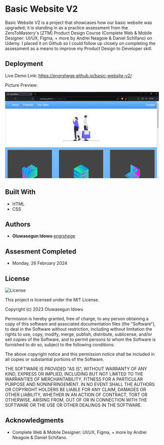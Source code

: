 # Basic Website V2
Basic Website V2 is a project that showcases how our basic website was upgraded; it is standing in as a practice assessment from the ZeroToMastery's [ZTM] Product Design Course (Complete Web &amp; Mobile Designer: UI/UX, Figma, + more by Andrei Neagoie &amp; Daniel Schifano) on Udemy. I placed it on Github so I could follow up closely on completing the assessment as a means to improve my Product Design to Developer skill.


## Deployment

Live Demo Link: 
https://engrshege.github.io/basic-website-v2/

Picture Preview:

![basic2](./img/basic_preview.png)



## Built With

  * HTML
  * CSS


## Authors

  - **Oluwasegun Idowu**
    [engrshege](https://github.com/engrshege/)
    
    
## Assesment Completed

  * Monday, 26 February 2024


## License

![License](https://img.shields.io/badge/license-MIT%20License-blue.svg)

This project is licensed under the MIT License.

Copyright (c) 2023 Oluwasegun Idowu

Permission is hereby granted, free of charge, to any person obtaining a copy
of this software and associated documentation files (the "Software"), to deal
in the Software without restriction, including without limitation the rights
to use, copy, modify, merge, publish, distribute, sublicense, and/or sell
copies of the Software, and to permit persons to whom the Software is
furnished to do so, subject to the following conditions:

The above copyright notice and this permission notice shall be included in all
copies or substantial portions of the Software.

THE SOFTWARE IS PROVIDED "AS IS", WITHOUT WARRANTY OF ANY KIND, EXPRESS OR
IMPLIED, INCLUDING BUT NOT LIMITED TO THE WARRANTIES OF MERCHANTABILITY,
FITNESS FOR A PARTICULAR PURPOSE AND NONINFRINGEMENT. IN NO EVENT SHALL THE
AUTHORS OR COPYRIGHT HOLDERS BE LIABLE FOR ANY CLAIM, DAMAGES OR OTHER
LIABILITY, WHETHER IN AN ACTION OF CONTRACT, TORT OR OTHERWISE, ARISING FROM,
OUT OF OR IN CONNECTION WITH THE SOFTWARE OR THE USE OR OTHER DEALINGS IN THE
SOFTWARE.

## Acknowledgments

  * Complete Web & Mobile Designer: UI/UX, Figma, + more by Andrei Neagoie & Daniel Schifano.
